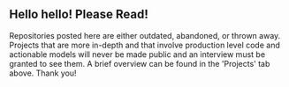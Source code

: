 ## Hello hello! Please Read!

Repositories posted here are either outdated, abandoned, or thrown away. Projects that are more in-depth and that involve production level code and actionable models will never be made public and an interview must be granted to see them. A brief overview can be found in the 'Projects' tab above. Thank you!
